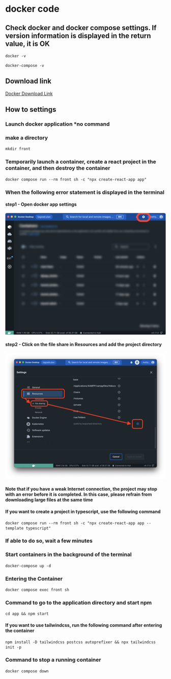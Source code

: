 # docker code

## Check docker and docker compose settings. If version information is displayed in the return value, it is OK

```terminal
docker -v
```

```terminal
docker-compose -v
```

## Download link

[Docker Download Link](https://docs.docker.jp/get-docker.html)

## How to settings

### Launch docker application *no command

### make a directory

```terminal
mkdir front
```

### Temporarily launch a container, create a react project in the container, and then destroy the container

```terminal
docker compose run --rm front sh -c "npx create-react-app app"
```

### When the following error statement is displayed in the terminal

#### step1 - Open docker app settings

![step1](ref-images-for-readme/step1.png)

#### step2 - Click on the file share in Resources and add the project directory

![step2](ref-images-for-readme/step2.png)

#### Note that if you have a weak Internet connection, the project may stop with an error before it is completed. In this case, please refrain from downloading large files at the same time

#### If you want to create a project in typescript, use the following command

```terminal
docker compose run --rm front sh -c "npx create-react-app app --template typescript"
```

### If able to do so, wait a few minutes

### Start containers in the background of the terminal

```terminal
docker-compose up -d
```

### Entering the Container

```terminal
docker compose exec front sh
```

### Command to go to the application directory and start npm

```terminal:terminal(in app)
cd app && npm start
```

#### If you want to use tailwindcss, run the following command after entering the container

```terminal
npm install -D tailwindcss postcss autoprefixer && npx tailwindcss init -p
```

### Command to stop a running container

```terminal
docker compose down
```
